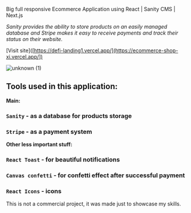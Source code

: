 Big full responsive Ecommerce Application using React | Sanity CMS | Next.js

*Sanity provides the ability to store products on an easily managed database and Stripe makes it easy to receive payments and track their status on their website.*

[Visit site]([https://defi-landing1.vercel.app/](https://ecommerce-shop-xi.vercel.app/])

![unknown (1)](https://user-images.githubusercontent.com/61505173/171922522-6306d38b-96b7-435d-b3c6-9b1caab0ba26.png)

## Tools used in this application:

**Main:**
### `Sanity` - as a database for products storage
### `Stripe` - as a payment system
**Other less important stuff:**
### `React Toast` - for beautiful notifications 
### `Canvas confetti` - for confetti effect after successful payment
### `React Icons` - icons

This is not a commercial project, it was made just to showcase my skills.


